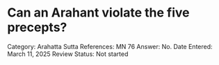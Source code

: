 # Can an Arahant violate the five precepts?

Category: Arahatta
Sutta References: MN 76
Answer: No.
Date Entered: March 11, 2025
Review Status: Not started